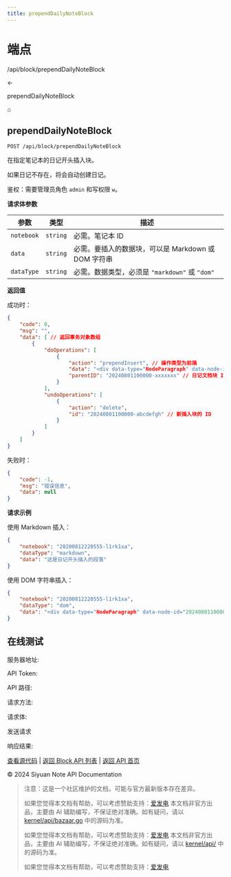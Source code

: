 ```yaml
---
title: prependDailyNoteBlock
---
```

# 端点

/api/block/prependDailyNoteBlock

←

prependDailyNoteBlock

⌂

## prependDailyNoteBlock

`POST /api/block/prependDailyNoteBlock`

在指定笔记本的日记开头插入块。

如果日记不存在，将会自动创建日记。

鉴权：需要管理员角色 `admin` 和写权限 `w`。

**请求体参数**

| 参数 | 类型 | 描述 |
| --- | --- | --- |
| `notebook` | `string` | 必需。笔记本 ID |
| `data` | `string` | 必需。要插入的数据块，可以是 Markdown 或 DOM 字符串 |
| `dataType` | `string` | 必需。数据类型，必须是 `"markdown"` 或 `"dom"` |

**返回值**

成功时：

```json
{
    "code": 0,
    "msg": "",
    "data": [ // 返回事务对象数组
        {
            "doOperations": [
                {
                    "action": "prependInsert", // 操作类型为前插
                    "data": "<div data-type="NodeParagraph" data-node-id="20240801100000-abcdefgh" updated="20240801100000"><div contenteditable="true" spellcheck="false">这是日记开头插入的段落</div></div>",
                    "parentID": "20240801100000-xxxxxxx" // 日记文档块 ID
                }
            ],
            "undoOperations": [
                {
                    "action": "delete",
                    "id": "20240801100000-abcdefgh" // 新插入块的 ID
                }
            ]
        }
    ]
}
```

失败时：

```json
{
    "code": -1,
    "msg": "错误信息",
    "data": null
}
```

**请求示例**

使用 Markdown 插入：

```json
{
    "notebook": "20200812220555-l1rk1xa",
    "dataType": "markdown",
    "data": "这是日记开头插入的段落"
}
```

使用 DOM 字符串插入：

```json
{
    "notebook": "20200812220555-l1rk1xa",
    "dataType": "dom",
    "data": "<div data-type="NodeParagraph" data-node-id="20240801100000-abcdefgh" updated="20240801100000"><div contenteditable="true" spellcheck="false">这是日记开头插入的段落</div></div>"
}
```

## 在线测试

服务器地址:

API Token: 

API 路径: 

请求方法: 

请求体:

发送请求

响应结果:

[查看源代码](https://github.com/siyuan-note/siyuan/blob/master/kernel/api/block_op.go) | [返回 Block API 列表](../pages/block.html) | [返回 API 首页](../index.html)

© 2024 Siyuan Note API Documentation

> 注意：这是一个社区维护的文档，可能与官方最新版本存在差异。
> 
> 如果您觉得本文档有帮助，可以考虑赞助支持：[爱发电](https://afdian.com/a/leolee9086?tab=feed)
> 本文档非官方出品，主要由 AI 辅助编写，不保证绝对准确。如有疑问，请以 [kernel/api/bazaar.go](https://github.com/siyuan-note/siyuan/blob/master/kernel/api/bazaar.go) 中的源码为准。
> 
> 如果您觉得本文档有帮助，可以考虑赞助支持：[爱发电](https://afdian.com/a/leolee9086?tab=feed)
> 本文档非官方出品，主要由 AI 辅助编写，不保证绝对准确。如有疑问，请以 [kernel/api/](https://github.com/siyuan-note/siyuan/blob/master/kernel/api/) 中的源码为准。
> 
> 如果您觉得本文档有帮助，可以考虑赞助支持：[爱发电](https://afdian.com/a/leolee9086?tab=feed)

